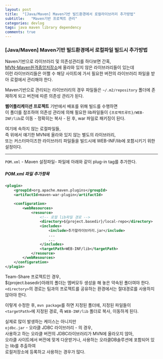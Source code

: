 ```yaml
---
layout: post
title:  "[Java/Maven] Maven기반 빌드환경에서 로컬라이브러리 추가방법"
subtitle:   "Maven기반 프로젝트 관리"
categories: devlog
tags: java maven library dependency
comments: true
---
```


### [Java/Maven] Maven기반 빌드환경에서 로컬파일 빌드시 추가방법


Naven기반으로 라이브러리 및 의존성관리를 하다보면 간혹,   
[MVN-Maven원격중앙저장소](https://mvnrepository.com/)에 올라와 있지 않은 라이브러리들이 있는데   
이런 라이브러리들은 어쩔 수 해당 사이트에 가서 필요한 버전의 라이브러리 파일을 받아 로컬에서 관리해야 한다.

Maven기반으로 관리되는 라이브러리의 경우 파일들은 `~/.m2/repository` 폴더에 존재하게 되고 버전에 따른 의존성 관리가 된다.   

**웹어플리케이션 프로젝트** 기반에서 배포를 위해 빌드를 수행하면   
이 폴더를 참조하여 의존성 관리에 의해 필요한 lib파일들이 `{프로젝트루트}/WEB-INF/lib`로 이동 - 정확히는 복사 - 된 후, war 파일로 패키징이 된다.

여기에 속하지 않는 로컬파일들,   
즉 위에서 얘기한 MVN에 올라와 있지 않는 별도의 라이브러리,   
또는 커스터마이즈한 라이브러리 파일들을 빌드시에 WEB-INF/lib에 포함시키기 위한 설정이다.

---

`POM.xml` - Maven 설정파일- 파일에 아래와 같이 plug-in tag를 추가한다.

##### POM.xml 파일 추가항목
``` xml
<plugin>
    <groupId>org.apache.maven.plugins</groupId>
    <artifactId>maven-war-plugin</artifactId>

    <configuration>
        <webResources>
            <resource>
                <!-- 로컬 lib파일 경로 -->
                <directory>${project.basedir}/local-repo</directory>
                <includes>
                    <include>추가할라이브러리.jar</include>
                    ...
                    ...
                </includes>
                <targetPath>WEB-INF/lib</targetPath>
            </resource>
        </webResources>
    </configuration>
</plugin>
```

Team-Share 프로젝트인 경우,   
${project.basedir}아래의 폴더는 멤버모두 생성을 해 놓은 약속된 폴더여야 한다.   
`<directory>`의 경로는 팀과의 프로젝트를 공유하는 환경에서는 절대경로를 사용하지 않아야 한다.

이렇게 수정한 후,
`mvn package`를 하면 지정된 폴더에, 지정된 파일들이 `<targetPath>`에 지정된 경로, 
즉 `WEB-INF/lib` 폴더로 복사, 이동하게 된다.

실제로 많이 발생하는 케이스는 아니지만   
`ojdbc.jar` - 오라클 JDBC 라이브러리 - 의 경우,   
사용하고 하는 오라클 버전의 JDBC라이브러리가 MVN에 올라오지 않아,   
오라클 사이트에서 버전에 맞게 다운받거나, 사용하는 오라클DB솔루션에 포함되어 있는 lib를 추출하여   
로컬저장소에 등록하고 사용하는 경우가 많다.